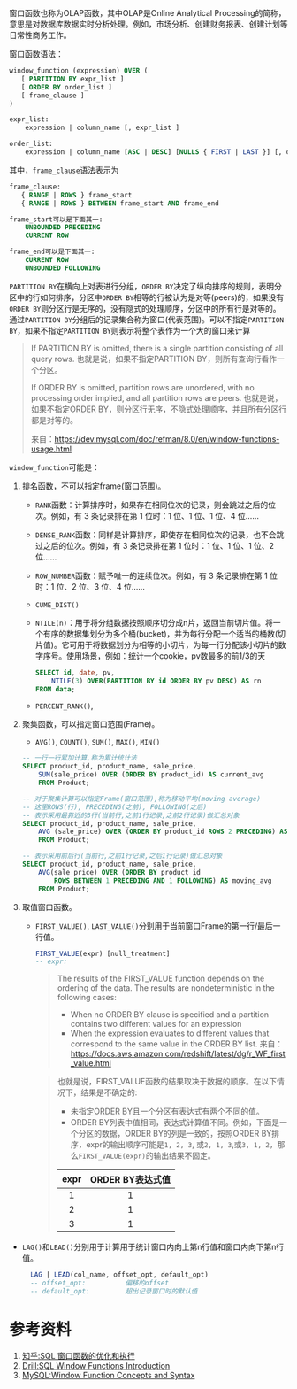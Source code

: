窗口函数也称为OLAP函数，其中OLAP是Online Analytical Processing的简称，意思是对数据库数据实时分析处理。例如，市场分析、创建财务报表、创建计划等日常性商务工作。

窗口函数语法：
```sql
window_function (expression) OVER (
   [ PARTITION BY expr_list ]
   [ ORDER BY order_list ]
   [ frame_clause ]
)

expr_list:
    expression | column_name [, expr_list ]

order_list:
    expression | column_name [ASC | DESC] [NULLS { FIRST | LAST }] [, order_list]
```
其中，`frame_clause`语法表示为
```sql
frame_clause:
   { RANGE | ROWS } frame_start
   { RANGE | ROWS } BETWEEN frame_start AND frame_end

frame_start可以是下面其一:
    UNBOUNDED PRECEDING
    CURRENT ROW

frame_end可以是下面其一:
    CURRENT ROW
    UNBOUNDED FOLLOWING
```
`PARTITION BY`在横向上对表进行分组，`ORDER BY`决定了纵向排序的规则，表明分区中的行如何排序，分区中`ORDER BY`相等的行被认为是对等(peers)的，如果没有`ORDER BY`则分区行是无序的，没有隐式的处理顺序，分区中的所有行是对等的。通过`PARTITION BY`分组后的记录集合称为窗口(代表范围)。可以不指定`PARTITION BY`，如果不指定`PARTITION BY`则表示将整个表作为一个大的窗口来计算

> If PARTITION BY is omitted, there is a single partition consisting of all query rows.
> 也就是说，如果不指定PARTITION BY，则所有查询行看作一个分区。
> 
> If ORDER BY is omitted, partition rows are unordered, with no processing order implied, and all partition rows are peers.
> 也就是说，如果不指定ORDER BY，则分区行无序，不隐式处理顺序，并且所有分区行都是对等的。
>
> 来自：https://dev.mysql.com/doc/refman/8.0/en/window-functions-usage.html

`window_function`可能是：
1. 排名函数，不可以指定frame(窗口范围)。

	- `RANK`函数：计算排序时，如果存在相同位次的记录，则会跳过之后的位次。例如，有 3 条记录排在第 1 位时：1 位、1 位、1 位、4 位……
	
	- `DENSE_RANK`函数：同样是计算排序，即使存在相同位次的记录，也不会跳过之后的位次。例如，有 3 条记录排在第 1 位时：1 位、1 位、1 位、2 位……
	
	- `ROW_NUMBER`函数：赋予唯一的连续位次。例如，有 3 条记录排在第 1 位时：1 位、2 位、3 位、4 位……
	
	- `CUME_DIST()`
	
	- `NTILE(n)`：用于将分组数据按照顺序切分成n片，返回当前切片值。将一个有序的数据集划分为多个桶(bucket)，并为每行分配一个适当的桶数(切片值)。它可用于将数据划分为相等的小切片，为每一行分配该小切片的数字序号。使用场景，例如：统计一个cookie，pv数最多的前1/3的天
	
	    ```Sql
	    SELECT id, date, pv,
	    	NTILE(3) OVER(PARTITION BY id ORDER BY pv DESC) AS rn 
	    FROM data;
	    ```
	
	- `PERCENT_RANK()`,
	
2. 聚集函数，可以指定窗口范围(Frame)。
	- `AVG()`, `COUNT()`, `SUM()`, `MAX()`, `MIN()`
	
	```sql
	-- 一行一行累加计算,称为累计统计法
	SELECT product_id, product_name, sale_price,
		SUM(sale_price) OVER (ORDER BY product_id) AS current_avg
		FROM Product;
	
	-- 对于聚集计算可以指定Frame(窗口范围),称为移动平均(moving average)
	-- 这里ROWS(行), PRECEDING(之前), FOLLOWING(之后)
	-- 表示采用最靠近的3行(当前行,之前1行记录,之前2行记录)做汇总对象
	SELECT product_id, product_name, sale_price,
		AVG (sale_price) OVER (ORDER BY product_id ROWS 2 PRECEDING) AS moving_avg
		FROM Product;
	
	-- 表示采用前后行(当前行,之前1行记录,之后1行记录)做汇总对象
	SELECT product_id, product_name, sale_price,
		AVG(sale_price) OVER (ORDER BY product_id
			ROWS BETWEEN 1 PRECEDING AND 1 FOLLOWING) AS moving_avg
		FROM Product;
	```

3. 取值窗口函数。
	
	- `FIRST_VALUE()`,  `LAST_VALUE()`分别用于当前窗口Frame的第一行/最后一行值。
		```sql
		FIRST_VALUE(expr) [null_treatment]
		-- expr:		
		```

		> The results of the FIRST_VALUE function depends on the ordering of the data. The results are nondeterministic in the following cases:
		> - When no ORDER BY clause is specified and a partition contains two different values for an expression
		> - When the expression evaluates to different values that correspond to the same value in the ORDER BY list.
		> 来自：https://docs.aws.amazon.com/redshift/latest/dg/r_WF_first_value.html

		> 也就是说，FIRST_VALUE函数的结果取决于数据的顺序。在以下情况下，结果是不确定的:
		> - 未指定ORDER BY且一个分区有表达式有两个不同的值。
		> - ORDER BY列表中值相同，表达式计算值不同。例如，下面是一个分区的数据，ORDER BY的列是一致的，按照ORDER BY排序，expr的输出顺序可能是`1, 2, 3`, 或`2, 1, 3`,或`3, 1, 2`，那么`FIRST_VALUE(expr)`的输出结果不固定。
		>
		> | expr | ORDER BY表达式值 |
		> | :--: | :--------------: |
		> |  1   |        1         |
		> |  2   |        1         |
		> |  3   |        1         |



- `LAG()`和`LEAD()`分别用于计算用于统计窗口内向上第n行值和窗口内向下第n行值。

  ```sql
  	LAG | LEAD(col_name, offset_opt, default_opt)
  	-- offset_opt:			偏移的offset
  	-- default_opt:			超出记录窗口时的默认值
  ```

# 参考资料

1. [知乎:SQL 窗口函数的优化和执行](https://zhuanlan.zhihu.com/p/80051518)
2. [Drill:SQL Window Functions Introduction](https://drill.apache.org/docs/sql-window-functions-introduction/)
3. [MySQL:Window Function Concepts and Syntax](https://dev.mysql.com/doc/refman/8.0/en/window-functions-usage.html)

